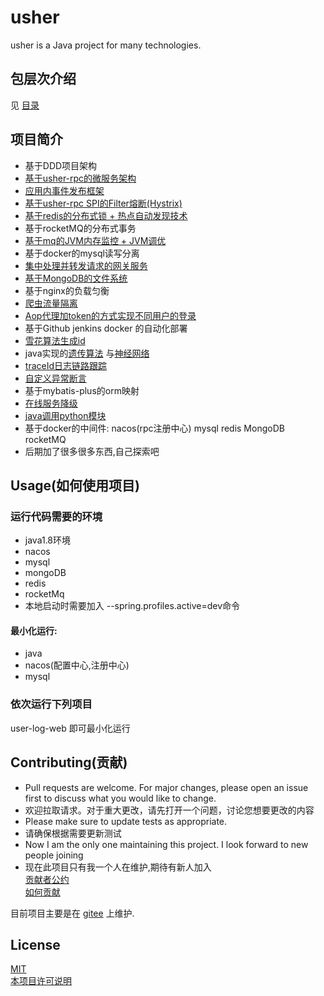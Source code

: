 # usher

usher is a Java project for many technologies.

## 包层次介绍
见 [目录](%E7%9B%AE%E5%BD%95.md)

## 项目简介

* 基于DDD项目架构
* [基于usher-rpc的微服务架构](usher-common/usher-common-rpc)
* [应用内事件发布框架](usher-common/usher-common-event-bus)
* [基于usher-rpc SPI的Filter熔断(Hystrix)](usher-service/usher-web/src/main/java/top/uhyils/usher/filter/HystrixFilter.java)
* [基于redis的分布式锁 + 热点自动发现技术](usher-common/usher-common-hot-spot)
* 基于rocketMQ的分布式事务
* [基于mq的JVM内存监控 + JVM调优](usher-common/usher-common-hot-spot)
* 基于docker的mysql读写分离
* [集中处理并转发请求的网关服务](usher-service/usher-web)
* [基于MongoDB的文件系统](usher-service/usher-service-mongo)
* 基于nginx的负载匀衡
* [爬虫流量隔离](usher-service/usher-web/src/main/java/top/uhyils/usher/aop/IpSpiderTableAspect.java)
* [Aop代理加token的方式实现不同用户的登录](usher-common/usher-common-service/src/main/java/top/uhyils/usher/aop/TokenInjectAop.java)
* 基于Github jenkins docker 的自动化部署
* [雪花算法生成id](usher-common/usher-common-base/src/main/java/top/uhyils/usher/util/IdUtil.java)
* java实现的[遗传算法](usher-service/usher-service-algorithm/src/main/java/top/uhyils/usher/util/genetic)
  与[神经网络](usher-service/usher-service-algorithm/src/main/java/top/uhyils/usher/util/network)
* [traceId日志链路跟踪](usher-common/usher-common-log)
* [自定义异常断言](usher-common/usher-common-base/src/main/java/top/uhyils/usher/util/Asserts.java)
* 基于mybatis-plus的orm映射
* [在线服务降级](usher-common/usher-common-service/src/main/java/top/uhyils/usher/aop/ServiceTemporarilyDisabledAop.java)
* [java调用python模块](usher-common/usher-common-base/src/main/java/top/uhyils/usher/util/PythonCellUtil.java)
* 基于docker的中间件: nacos(rpc注册中心) mysql redis MongoDB rocketMQ
* 后期加了很多很多东西,自己探索吧

## Usage(如何使用项目)

### 运行代码需要的环境
* java1.8环境
* nacos
* mysql
* mongoDB
* redis
* rocketMq
* 本地启动时需要加入 --spring.profiles.active=dev命令

#### 最小化运行:

* java
* nacos(配置中心,注册中心)
* mysql

### 依次运行下列项目
user-log-web 即可最小化运行

## Contributing(贡献)
* Pull requests are welcome. For major changes, please open an issue first to discuss what you would like to change.  
* 欢迎拉取请求。对于重大更改，请先打开一个问题，讨论您想要更改的内容  
* Please make sure to update tests as appropriate.  
* 请确保根据需要更新测试  
* Now I am the only one maintaining this project. I look forward to new people joining  
* 现在此项目只有我一个人在维护,期待有新人加入  
[贡献者公约](code_of_conduct.md)  
[如何贡献](CONTRIBUTING-template.md)

目前项目主要是在 [gitee](https://gitee.com/opentech_usher/usher) 上维护.

## License
[MIT](https://choosealicense.com/licenses/mit/)  
[本项目许可说明](LICENSE)
